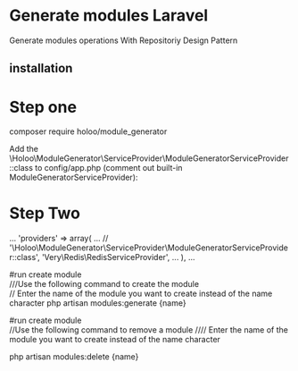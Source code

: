 # Generate modules Laravel
Generate modules operations With Repositoriy Design Pattern 

## installation  

#  Step one 
 composer require holoo/module_generator  
 
 Add the \Holoo\ModuleGenerator\ServiceProvider\ModuleGeneratorServiceProvider::class to config/app.php (comment out built-in ModuleGeneratorServiceProvider):


#  Step Two  
 ...
 'providers' => array(
     ...
     // '\Holoo\ModuleGenerator\ServiceProvider\ModuleGeneratorServiceProvider::class',
     'Very\Redis\RedisServiceProvider',
     ...
 ),
 ...
 
#run create module  
///Use the following command to create the module    
// Enter the name of the module you want to create instead of the name character
php artisan modules:generate {name} 


#run create module  
//Use the following command to remove a module
//// Enter the name of the module you want to create instead of the name character

php artisan  modules:delete {name}

 
